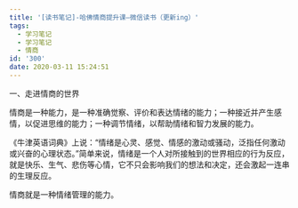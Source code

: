 ```yaml
---
title: '[读书笔记]-哈佛情商提升课–微信读书（更新ing）'
tags:
  - 学习笔记
  - 学习笔记
  - 情商
id: '300'
date: 2020-03-11 15:24:51
---
```


一、走进情商的世界

情商是一种能力，是一种准确觉察、评价和表达情绪的能力；一种接近并产生感情，以促进思维的能力；一种调节情绪，以帮助情绪和智力发展的能力。

《牛津英语词典》上说：“情绪是心灵、感觉、情感的激动或骚动，泛指任何激动或兴奋的心理状态。”简单来说，情绪是一个人对所接触到的世界相应的行为反应，就是快乐、生气、悲伤等心情，它不只会影响我们的想法和决定，还会激起一连串的生理反应。

情商就是一种情绪管理的能力。